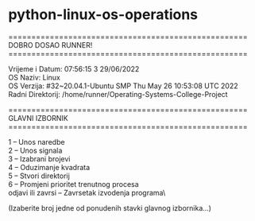 # python-linux-os-operations

\====================================================\
 DOBRO DOSAO RUNNER! \
\====================================================
 
Vrijeme i Datum: 07:56:15 3 29/06/2022 \
OS Naziv: Linux \
OS Verzija: #32~20.04.1-Ubuntu SMP Thu May 26 10:53:08 UTC 2022 \
Radni Direktorij: /home/runner/Operating-Systems-College-Project 

\====================================================\
 GLAVNI IZBORNIK \
\====================================================

1 – Unos naredbe\
2 – Unos signala\
3 – Izabrani brojevi\
4 – Oduzimanje kvadrata\
5 – Stvori direktorij\
6 – Promjeni prioritet trenutnog procesa\
odjavi ili zavrsi – Zavrsetak izvodenja programa\

(Izaberite broj jedne od ponudenih stavki glavnog izbornika...)
